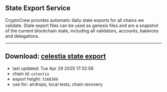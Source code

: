 ## State Export Service
CryptoCrew provides automatic daily state exports for all chains we validate. State export files can be used as genesis files and are a snapshot of the current blockchain state, including all validators, accounts, balances and delegations.

---
**Download: [celestia state export](https://dl-eu2.ccvalidators.com/SERVICE/celestia/celestia_export_5168309.json)**
---

- last updated: Tue Apr 29 2025 17:32:58
- chain id: `celestia`
- export height: `5168309`
- use for: airdrops, local tests, chain recovery
